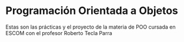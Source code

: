 # Programación Orientada a Objetos
Estas son las prácticas y el proyecto de la materia de POO cursada en ESCOM con el profesor Roberto Tecla Parra